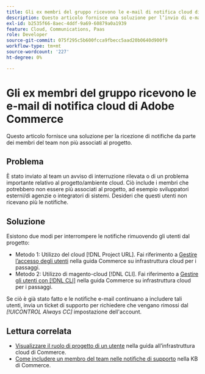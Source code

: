 ```yaml
---
title: Gli ex membri del gruppo ricevono le e-mail di notifica cloud di Adobe Commerce
description: Questo articolo fornisce una soluzione per l’invio di e-mail di notifica sull’infrastruttura cloud di Adobe Commerce ai membri del team precedente.
exl-id: b2535f66-8aec-4ddf-9a69-60879a0a1939
feature: Cloud, Communications, Paas
role: Developer
source-git-commit: 075f295c5b600fcca9fbecc5aad20b0640d900f9
workflow-type: tm+mt
source-wordcount: '227'
ht-degree: 0%

---
```


# Gli ex membri del gruppo ricevono le e-mail di notifica cloud di Adobe Commerce

Questo articolo fornisce una soluzione per la ricezione di notifiche da parte dei membri del team non più associati al progetto.

## Problema

È stato inviato al team un avviso di interruzione rilevata o di un problema importante relativo al progetto/ambiente cloud. Ciò include i membri che potrebbero non essere più associati al progetto, ad esempio sviluppatori esterni/di agenzie o integratori di sistemi. Desideri che questi utenti non ricevano più le notifiche.

## Soluzione

Esistono due modi per interrompere le notifiche rimuovendo gli utenti dal progetto:

* Metodo 1: Utilizzo del cloud [!DNL Project URL]. Fai riferimento a [Gestire l’accesso degli utenti](https://experienceleague.adobe.com/docs/commerce-cloud-service/user-guide/project/user-access.html) nella guida Commerce su infrastruttura cloud per i passaggi.
* Metodo 2: Utilizzo di magento-cloud [!DNL CLI]. Fai riferimento a [Gestire gli utenti con [!DNL CLI]](https://experienceleague.adobe.com/docs/commerce-cloud-service/user-guide/project/user-access.html#manage-users-with-the-cli) nella guida Commerce su infrastruttura cloud per i passaggi.

Se ciò è già stato fatto e le notifiche e-mail continuano a includere tali utenti, invia un ticket di supporto per richiedere che vengano rimossi dal *[!UICONTROL Always CC]* impostazione dell&#39;account.

## Lettura correlata

* [Visualizzare il ruolo di progetto di un utente](https://experienceleague.adobe.com/docs/commerce-cloud-service/user-guide/project/user-access.html#view-a-user’s-project-role) nella guida all’infrastruttura cloud di Commerce.
* [Come includere un membro del team nelle notifiche di supporto](https://experienceleague.adobe.com/docs/commerce-knowledge-base/kb/how-to/how-to-include-a-team-member-in-support-notifications.html) nella KB di Commerce.
